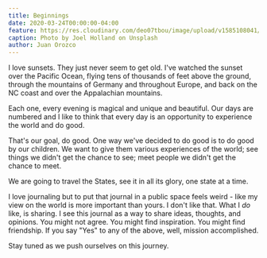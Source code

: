 ```yaml
---
title: Beginnings
date: 2020-03-24T00:00:00-04:00
feature: https://res.cloudinary.com/deo07tbou/image/upload/v1585108041/explorozcos/joel-holland-RwxJtL-WshE-unsplash_pewcm1.jpg
caption: Photo by Joel Holland on Unsplash
author: Juan Orozco
---
```

I love sunsets. They just never seem to get old. I've watched the sunset over the Pacific Ocean, flying tens of thousands of feet above the ground, through the mountains of Germany and throughout Europe, and back on the NC coast and over the Appalachian mountains.

Each one, every evening is magical and unique and beautiful.  Our days are numbered and I like to think that every day is an opportunity to experience the world and do good.

That's our goal, do good. One way we've decided to do good is to do good by our children. We want to give them various experiences of the world; see things we didn't get the chance to see; meet people we didn't get the chance to meet.

We are going to travel the States, see it in all its glory, one state at a time.

I love journaling but to put that journal in a public space feels weird - like my view on the world is more important than yours. I don't like that. What I _do_ like, is sharing. I see this journal as a way to share ideas, thoughts, and opinions. You might not agree. You might find inspiration. You might find friendship. If you say "Yes" to any of the above, well, mission accomplished.

Stay tuned as we push ourselves on this journey.
